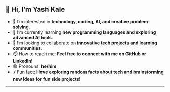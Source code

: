 👋 Hi, I’m Yash Kale  
---

- 👀 I’m interested in **technology, coding, AI, and creative problem-solving**.  
- 🌱 I’m currently learning **new programming languages and exploring advanced AI tools**.  
- 💞️ I’m looking to collaborate on **innovative tech projects and learning communities**.  
- 📫 How to reach me: **Feel free to connect with me on GitHub or LinkedIn!**  
- 😄 Pronouns: **he/him**  
- ⚡ Fun fact: **I love exploring random facts about tech and brainstorming new ideas for fun side projects!**  

---

<!---
yashprogrammers/yashprogrammers is a ✨ special ✨ repository because its `README.md` (this file) appears on your GitHub profile.
You can click the Preview link to take a look at your changes.
--->
